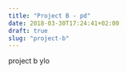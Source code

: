 ```yaml
---
title: "Project B - pd"
date: 2018-03-30T17:24:41+02:00
draft: true
slug: "project-b"
---
```



project b ylo
